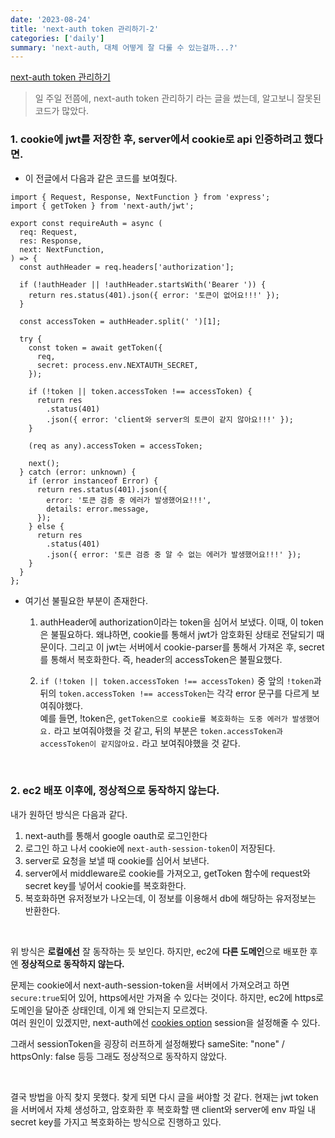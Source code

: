 ```yaml
---
date: '2023-08-24'
title: 'next-auth token 관리하기-2'
categories: ['daily']
summary: 'next-auth, 대체 어떻게 잘 다룰 수 있는걸까...?'
---
```


[next-auth token 관리하기](https://geuni620.github.io/blog/2023/8/18/next-auth/)

> 일 주일 전쯤에, next-auth token 관리하기 라는 글을 썼는데, 알고보니 잘못된 코드가 많았다.

### 1. cookie에 jwt를 저장한 후, server에서 cookie로 api 인증하려고 했다면.

- 이 전글에서 다음과 같은 코드를 보여줬다.

```TSX
import { Request, Response, NextFunction } from 'express';
import { getToken } from 'next-auth/jwt';

export const requireAuth = async (
  req: Request,
  res: Response,
  next: NextFunction,
) => {
  const authHeader = req.headers['authorization'];

  if (!authHeader || !authHeader.startsWith('Bearer ')) {
    return res.status(401).json({ error: '토큰이 없어요!!!' });
  }

  const accessToken = authHeader.split(' ')[1];

  try {
    const token = await getToken({
      req,
      secret: process.env.NEXTAUTH_SECRET,
    });

    if (!token || token.accessToken !== accessToken) {
      return res
        .status(401)
        .json({ error: 'client와 server의 토큰이 같지 않아요!!!' });
    }

    (req as any).accessToken = accessToken;

    next();
  } catch (error: unknown) {
    if (error instanceof Error) {
      return res.status(401).json({
        error: '토큰 검증 중 에러가 발생했어요!!!',
        details: error.message,
      });
    } else {
      return res
        .status(401)
        .json({ error: '토큰 검증 중 알 수 없는 에러가 발생했어요!!!' });
    }
  }
};
```

- 여기선 불필요한 부분이 존재한다.

  1. authHeader에 authorization이라는 token을 심어서 보냈다.
     이때, 이 token은 불필요하다. 왜냐하면, cookie를 통해서 jwt가 암호화된 상태로 전달되기 때문이다.
     그리고 이 jwt는 서버에서 cookie-parser를 통해서 가져온 후, secret를 통해서 복호화한다.
     즉, header의 accessToken은 불필요했다.

  2. `if (!token || token.accessToken !== accessToken)` 중 앞의 `!token`과 뒤의 `token.accessToken !== accessToken`는 각각 error 문구를 다르게 보여줘야했다.  
     예를 들면, !token은, `getToken으로 cookie를 복호화하는 도중 에러가 발생했어요.` 라고 보여줘야했을 것 같고, 뒤의 부분은 `token.accessToken과 accessToken이 같지않아요.` 라고 보여줘야했을 것 같다.

<br>

### 2. ec2 배포 이후에, 정상적으로 동작하지 않는다.

내가 원하던 방식은 다음과 같다.

1. next-auth를 통해서 google oauth로 로그인한다
2. 로그인 하고 나서 cookie에 `next-auth-session-token`이 저장된다.
3. server로 요청을 보낼 때 cookie를 심어서 보낸다.
4. server에서 middleware로 cookie를 가져오고, getToken 함수에 request와 secret key를 넣어서 cookie를 복호화한다.
5. 복호화하면 유저정보가 나오는데, 이 정보를 이용해서 db에 해당하는 유저정보는 반환한다.

<br>

위 방식은 **로컬에선** 잘 동작하는 듯 보인다. 하지만, ec2에 **다른 도메인**으로 배포한 후엔 **정상적으로 동작하지 않는다.**

문제는 cookie에서 next-auth-session-token을 서버에서 가져오려고 하면 `secure:true`되어 있어, https에서만 가져올 수 있다는 것이다.
하지만, ec2에 https로 도메인을 달아준 상태인데, 이게 왜 안되는지 모르겠다.  
여러 원인이 있겠지만, next-auth에선 [cookies option](https://next-auth.js.org/configuration/options#cookies) session을 설정해줄 수 있다.

그래서 sessionToken을 굉장히 러프하게 설정해봤다 sameSite: "none" / httpsOnly: false 등등
그래도 정상적으로 동작하지 않았다.

<br>

결국 방법을 아직 찾지 못했다. 찾게 되면 다시 글을 써야할 것 같다.
현재는 jwt token을 서버에서 자체 생성하고, 암호화한 후 복호화할 땐 client와 server에 env 파일 내 secret key를 가지고 복호화하는 방식으로 진행하고 있다.
